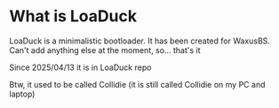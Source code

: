 # What is LoaDuck

LoaDuck is a minimalistic bootloader. It has been created for WaxusBS. Can't add anything else at the moment, so... that's it

Since 2025/04/13 it is in LoaDuck repo

Btw, it used to be called Collidie (it is still called Collidie on my PC and laptop)

